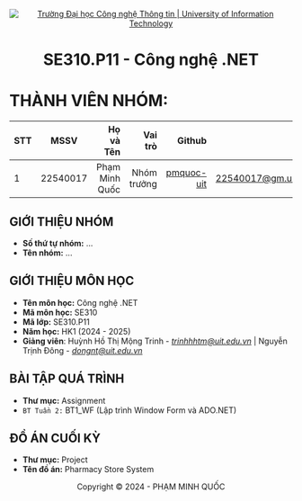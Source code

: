 <!-- Banner -->
<p align="center">
  <a href="https://www.uit.edu.vn/" title="Trường Đại học Công nghệ Thông tin" style="border: none;">
    <img src="https://i.imgur.com/WmMnSRt.png" alt="Trường Đại học Công nghệ Thông tin | University of Information Technology">
  </a>
</p>

<!-- Title -->
<h1 align="center"><b>SE310.P11 - Công nghệ .NET</b></h1>

<!-- Main -->
# THÀNH VIÊN NHÓM:
| STT    | MSSV          | Họ và Tên              |Vai trò    | Github                                                  | Email                   |
| ------ |:-------------:| ----------------------:|----------:|--------------------------------------------------------:|-------------------------:
| 1      | 22540017      | Phạm Minh Quốc         |Nhóm trưởng|[pmquoc-uit](https://github.com/pmquoc-uit)              |<22540017@gm.uit.edu.vn> |


## GIỚI THIỆU NHÓM
* **Số thứ tự nhóm:** ...
* **Tên nhóm:** ...

## GIỚI THIỆU MÔN HỌC
* **Tên môn học:** Công nghệ .NET
* **Mã môn học:** SE310
* **Mã lớp:** SE310.P11
* **Năm học:** HK1 (2024 - 2025)
* **Giảng viên**: Huỳnh Hồ Thị Mộng Trinh - *trinhhhtm@uit.edu.vn* | Nguyễn Trịnh Đông - *dongnt@uit.edu.vn*

## BÀI TẬP QUÁ TRÌNH
* **Thư mục:** Assignment
* `BT Tuần 2:` BT1_WF (Lập trình Window Form và ADO.NET)

## ĐỒ ÁN CUỐI KỲ
* **Thư mục:** Project
* **Tên đồ án:** Pharmacy Store System

<!-- Footer -->
<p align='center'>Copyright © 2024 - PHẠM MINH QUỐC</p>